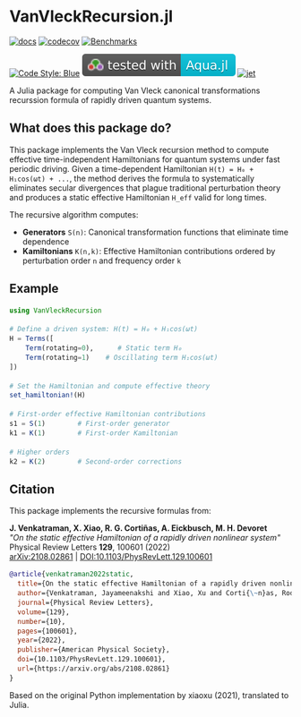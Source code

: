 # VanVleckRecursion.jl

[![docs](https://img.shields.io/badge/docs-online-blue.svg)](https://oameye.github.io/KeldyshContraction.jl/)
[![codecov](https://codecov.io/gh/oameye/KeldyshContraction.jl/branch/main/graph/badge.svg)](https://app.codecov.io/gh/oameye/KeldyshContraction.jl)
[![Benchmarks](https://github.com/oameye/KeldyshContraction.jl/actions/workflows/Benchmarks.yaml/badge.svg?branch=main)](https://oameye.github.io/KeldyshContraction.jl/benchmarks/)

[![Code Style: Blue](https://img.shields.io/badge/blue%20style%20-%20blue-4495d1.svg)](https://github.com/JuliaDiff/BlueStyle)
[![Aqua QA](https://raw.githubusercontent.com/JuliaTesting/Aqua.jl/master/badge.svg)](https://github.com/JuliaTesting/Aqua.jl)
[![jet](https://img.shields.io/badge/%F0%9F%9B%A9%EF%B8%8F_tested_with-JET.jl-233f9a)](https://github.com/aviatesk/JET.jl)

A Julia package for computing Van Vleck canonical transformations recurssion formula of rapidly driven quantum systems.

## What does this package do?

This package implements the Van Vleck recursion method to compute effective time-independent Hamiltonians for quantum systems under fast periodic driving. Given a time-dependent Hamiltonian `H(t) = H₀ + H₁cos(ωt) + ...`, the method derives the formula to systematically eliminates secular divergences that plague traditional perturbation theory and produces a static effective Hamiltonian `H_eff` valid for long times.

The recursive algorithm computes:
- **Generators** `S(n)`: Canonical transformation functions that eliminate time dependence
- **Kamiltonians** `K(n,k)`: Effective Hamiltonian contributions ordered by perturbation order `n` and frequency order `k`

## Example

```julia
using VanVleckRecursion

# Define a driven system: H(t) = H₀ + H₁cos(ωt) 
H = Terms([
    Term(rotating=0),      # Static term H₀
    Term(rotating=1)    # Oscillating term H₁cos(ωt)
])

# Set the Hamiltonian and compute effective theory
set_hamiltonian!(H)

# First-order effective Hamiltonian contributions
s1 = S(1)        # First-order generator
k1 = K(1)        # First-order Kamiltonian

# Higher orders
k2 = K(2)        # Second-order corrections
```

## Citation

This package implements the recursive formulas from:

**J. Venkatraman, X. Xiao, R. G. Cortiñas, A. Eickbusch, M. H. Devoret**  
*"On the static effective Hamiltonian of a rapidly driven nonlinear system"*  
Physical Review Letters **129**, 100601 (2022)  
[arXiv:2108.02861](https://arxiv.org/abs/2108.02861) | [DOI:10.1103/PhysRevLett.129.100601](https://doi.org/10.1103/PhysRevLett.129.100601)

```bibtex
@article{venkatraman2022static,
  title={On the static effective Hamiltonian of a rapidly driven nonlinear system},
  author={Venkatraman, Jayameenakshi and Xiao, Xu and Corti{\~n}as, Rodrigo G and Eickbusch, Alec and Devoret, Michel H},
  journal={Physical Review Letters},
  volume={129},
  number={10},
  pages={100601},
  year={2022},
  publisher={American Physical Society},
  doi={10.1103/PhysRevLett.129.100601},
  url={https://arxiv.org/abs/2108.02861}
}
```

Based on the original Python implementation by xiaoxu (2021), translated to Julia.